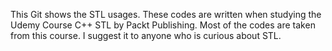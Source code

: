 This Git shows the STL usages. These codes are written when studying the Udemy Course C++ STL by Packt Publishing.
Most of the codes are taken from this course. I suggest it to anyone who is curious about STL.